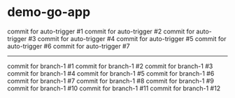 # demo-go-app

commit for auto-trigger #1
commit for auto-trigger #2
commit for auto-trigger #3
commit for auto-trigger #4
commit for auto-trigger #5
commit for auto-trigger #6
commit for auto-trigger #7

----------------------------

commit for branch-1 #1
commit for branch-1 #2
commit for branch-1 #3
commit for branch-1 #4
commit for branch-1 #5
commit for branch-1 #6
commit for branch-1 #7
commit for branch-1 #8
commit for branch-1 #9
commit for branch-1 #10
commit for branch-1 #11
commit for branch-1 #12